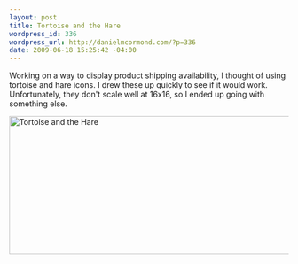 ```yaml
--- 
layout: post
title: Tortoise and the Hare
wordpress_id: 336
wordpress_url: http://danielmcormond.com/?p=336
date: 2009-06-18 15:25:42 -04:00
---
```

Working on a way to display product shipping availability, I thought of using tortoise and hare icons. I drew these up quickly to see if it would work. Unfortunately, they don't scale well at 16x16, so I ended up going with something else.

<img class="alignnone size-full wp-image-337" title="Tortoise and the Hare" src="http://danielmcormond.com/wp-content/uploads/2009/06/tortoise_hare.gif" alt="Tortoise and the Hare" width="570" height="250" />
